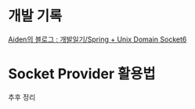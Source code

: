 # 개발 기록
[Aiden의 블로그 : 개발일기/Spring + Unix Domain Socket6](https://dev-ignuy.tistory.com/category/%EA%B0%9C%EB%B0%9C%EC%9D%BC%EA%B8%B0/Spring%20%2B%20Unix%20Domain%20Socket)

# Socket Provider 활용법
추후 정리

